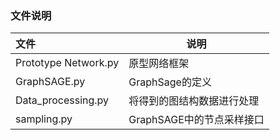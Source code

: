 ### 文件说明

| 文件        | 说明                          |
| :---------- | ----------------------------- |
| Prototype Network.py     | 原型网络框架 |
| GraphSAGE.py      | GraphSage的定义           |
| Data_processing.py     | 将得到的图结构数据进行处理         |
| sampling.py | GraphSAGE中的节点采样接口                |
